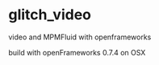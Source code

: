 glitch_video
============

video and MPMFluid with openframeworks

build with openFrameworks 0.7.4 on OSX

